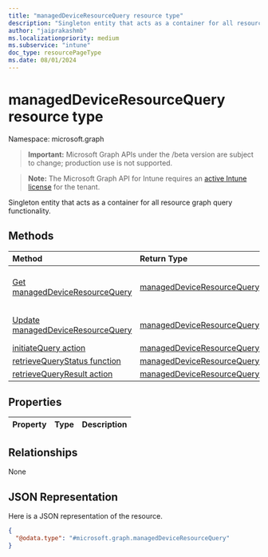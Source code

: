 ```yaml
---
title: "managedDeviceResourceQuery resource type"
description: "Singleton entity that acts as a container for all resource graph query functionality."
author: "jaiprakashmb"
ms.localizationpriority: medium
ms.subservice: "intune"
doc_type: resourcePageType
ms.date: 08/01/2024
---
```


# managedDeviceResourceQuery resource type

Namespace: microsoft.graph

> **Important:** Microsoft Graph APIs under the /beta version are subject to change; production use is not supported.

> **Note:** The Microsoft Graph API for Intune requires an [active Intune license](https://go.microsoft.com/fwlink/?linkid=839381) for the tenant.

Singleton entity that acts as a container for all resource graph query functionality.

## Methods
|Method|Return Type|Description|
|:---|:---|:---|
|[Get managedDeviceResourceQuery](../api/intune-multidevicepivotservice-manageddeviceresourcequery-get.md)|[managedDeviceResourceQuery](../resources/intune-multidevicepivotservice-manageddeviceresourcequery.md)|Read properties and relationships of the [managedDeviceResourceQuery](../resources/intune-multidevicepivotservice-manageddeviceresourcequery.md) object.|
|[Update managedDeviceResourceQuery](../api/intune-multidevicepivotservice-manageddeviceresourcequery-update.md)|[managedDeviceResourceQuery](../resources/intune-multidevicepivotservice-manageddeviceresourcequery.md)|Update the properties of a [managedDeviceResourceQuery](../resources/intune-multidevicepivotservice-manageddeviceresourcequery.md) object.|
|[initiateQuery action](../api/intune-multidevicepivotservice-manageddeviceresourcequery-initiatequery.md)|[managedDeviceResourceQueryResponse](../resources/intune-multidevicepivotservice-manageddeviceresourcequeryresponse.md)||
|[retrieveQueryStatus function](../api/intune-multidevicepivotservice-manageddeviceresourcequery-retrievequerystatus.md)|[managedDeviceResourceQueryResponse](../resources/intune-multidevicepivotservice-manageddeviceresourcequeryresponse.md)||
|[retrieveQueryResult action](../api/intune-multidevicepivotservice-manageddeviceresourcequery-retrievequeryresult.md)|[managedDeviceResourceQueryResult](../resources/intune-multidevicepivotservice-manageddeviceresourcequeryresult.md)||

## Properties
|Property|Type|Description|
|:---|:---|:---|

## Relationships
None

## JSON Representation
Here is a JSON representation of the resource.
<!-- {
  "blockType": "resource",
  "keyProperty": "id",
  "@odata.type": "microsoft.graph.managedDeviceResourceQuery"
}
-->
``` json
{
  "@odata.type": "#microsoft.graph.managedDeviceResourceQuery"
}
```
